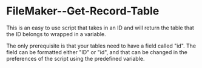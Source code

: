FileMaker--Get-Record-Table
===========================

This is an easy to use script that takes in an ID and will return the table that the ID belongs to wrapped in a variable.

The only prerequisite is that your tables need to have a field called "id". The field can be formatted either "ID" or "id", and that can be changed in the preferences of the script using the predefined variable.